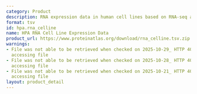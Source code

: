 ```yaml
---
category: Product
description: RNA expression data in human cell lines based on RNA-seq analysis
format: tsv
id: hpa.rna_celline
name: HPA RNA Cell Line Expression Data
product_url: https://www.proteinatlas.org/download/rna_celline.tsv.zip
warnings:
- File was not able to be retrieved when checked on 2025-10-29_ HTTP 403 error when
  accessing file
- File was not able to be retrieved when checked on 2025-10-28_ HTTP 404 error when
  accessing file
- File was not able to be retrieved when checked on 2025-10-21_ HTTP 403 error when
  accessing file
layout: product_detail
---
```

